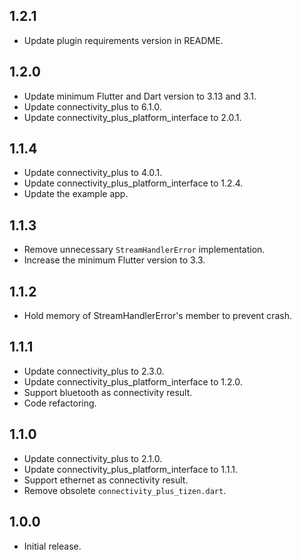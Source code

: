 ## 1.2.1

* Update plugin requirements version in README.

## 1.2.0

* Update minimum Flutter and Dart version to 3.13 and 3.1.
* Update connectivity_plus to 6.1.0.
* Update connectivity_plus_platform_interface to 2.0.1.

## 1.1.4

* Update connectivity_plus to 4.0.1.
* Update connectivity_plus_platform_interface to 1.2.4.
* Update the example app.

## 1.1.3

* Remove unnecessary `StreamHandlerError` implementation.
* Increase the minimum Flutter version to 3.3.

## 1.1.2

* Hold memory of StreamHandlerError's member to prevent crash.

## 1.1.1

* Update connectivity_plus to 2.3.0.
* Update connectivity_plus_platform_interface to 1.2.0.
* Support bluetooth as connectivity result.
* Code refactoring.

## 1.1.0

* Update connectivity_plus to 2.1.0.
* Update connectivity_plus_platform_interface to 1.1.1.
* Support ethernet as connectivity result.
* Remove obsolete `connectivity_plus_tizen.dart`.

## 1.0.0

* Initial release.
